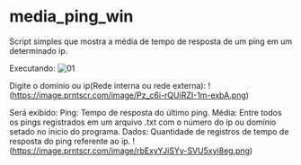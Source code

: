 # media_ping_win
Script simples que mostra a média de tempo de resposta de um ping em um determinado ip.

Executando:
![01](https://imgur.com/3mS9ncc)

Digite o domínio ou ip(Rede interna ou rede externa):
!(https://image.prntscr.com/image/Pz_c6i-rQUiRZI-1m-exbA.png)


Será exibido:
Ping: Tempo de resposta do último ping.
Média: Entre todos os pings registrados em um arquivo .txt com o número do ip ou domínio setado no inicio do programa.
Dados: Quantidade de registros de tempo de resposta do ping referente ao ip.
!(https://image.prntscr.com/image/rbExyYJiSYy-SVU5xyi8eg.png)
